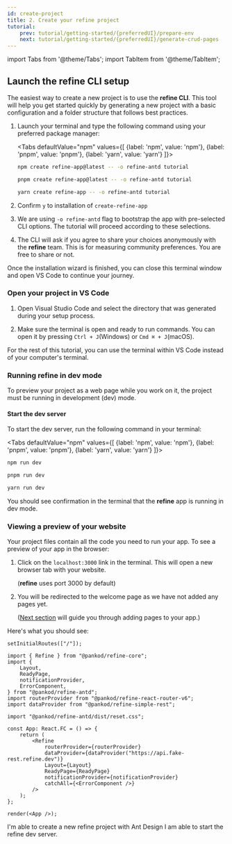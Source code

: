 ```yaml
---
id: create-project
title: 2. Create your refine project
tutorial:
    prev: tutorial/getting-started/{preferredUI}/prepare-env
    next: tutorial/getting-started/{preferredUI}/generate-crud-pages
---
```


import Tabs from '@theme/Tabs';
import TabItem from '@theme/TabItem';

## Launch the refine CLI setup

The easiest way to create a new project is to use the **refine CLI**. This tool will help you get started quickly by generating a new project with a basic configuration and a folder structure that follows best practices.

1. Launch your terminal and type the following command using your preferred package manager:

    <Tabs
    defaultValue="npm"
    values={[ {label: 'npm', value: 'npm'}, {label: 'pnpm', value: 'pnpm'}, {label: 'yarn', value: 'yarn'} ]}>

    <TabItem value="npm">

    ```bash
    npm create refine-app@latest -- -o refine-antd tutorial
    ```

    </TabItem>

    <TabItem value="pnpm">

    ```bash
    pnpm create refine-app@latest -- -o refine-antd tutorial
    ```

    </TabItem>

    <TabItem value="yarn">

    ```bash
    yarn create refine-app -- -o refine-antd tutorial
    ```

    </TabItem>

    </Tabs>

2. Confirm `y` to installation of `create-refine-app`

3. We are using `-o refine-antd` flag to bootstrap the app with pre-selected CLI options. The tutorial will proceed according to these selections.

4. The CLI will ask if you agree to share your choices anonymously with the **refine** team. This is for measuring community preferences. You are free to share or not.

Once the installation wizard is finished, you can close this terminal window and open VS Code to continue your journey.

### Open your project in VS Code

1. Open Visual Studio Code and select the directory that was generated during your setup process.

2. Make sure the terminal is open and ready to run commands. You can open it by pressing `Ctrl + J`(Windows) or `Cmd ⌘ + J`(macOS).

For the rest of this tutorial, you can use the terminal within VS Code instead of your computer's terminal.

### Running refine in dev mode

To preview your project as a web page while you work on it, the project must be running in development (dev) mode.

#### Start the dev server

To start the dev server, run the following command in your terminal:

<Tabs
defaultValue="npm"
values={[ {label: 'npm', value: 'npm'}, {label: 'pnpm', value: 'pnpm'}, {label: 'yarn', value: 'yarn'} ]}>

<TabItem value="npm">

```bash
npm run dev
```

</TabItem>

<TabItem value="pnpm">

```bash
pnpm run dev
```

</TabItem>

<TabItem value="yarn">

```bash
yarn run dev
```

</TabItem>

</Tabs>

You should see confirmation in the terminal that the **refine** app is running in dev mode.

### Viewing a preview of your website

Your project files contain all the code you need to run your app. To see a preview of your app in the browser:

1. Click on the `localhost:3000` link in the terminal. This will open a new browser tab with your website.

    (**refine** uses port 3000 by default)

2. You will be redirected to the welcome page as we have not added any pages yet.

    ([Next section](/docs/tutorial/getting-started/antd/generate-crud-pages) will guide you through adding pages to your app.)

Here's what you should see:

```tsx live previewOnly previewHeight=450px url=http://localhost:3000
setInitialRoutes(["/"]);

import { Refine } from "@pankod/refine-core";
import {
    Layout,
    ReadyPage,
    notificationProvider,
    ErrorComponent,
} from "@pankod/refine-antd";
import routerProvider from "@pankod/refine-react-router-v6";
import dataProvider from "@pankod/refine-simple-rest";

import "@pankod/refine-antd/dist/reset.css";

const App: React.FC = () => {
    return (
        <Refine
            routerProvider={routerProvider}
            dataProvider={dataProvider("https://api.fake-rest.refine.dev")}
            Layout={Layout}
            ReadyPage={ReadyPage}
            notificationProvider={notificationProvider}
            catchAll={<ErrorComponent />}
        />
    );
};

render(<App />);
```

<Checklist>

<ChecklistItem id="getting-started-antd">
I'm able to create a new refine project with Ant Design
</ChecklistItem>
<ChecklistItem id="getting-started-antd-2">
I am able to start the refine dev server.
</ChecklistItem>

</Checklist>
